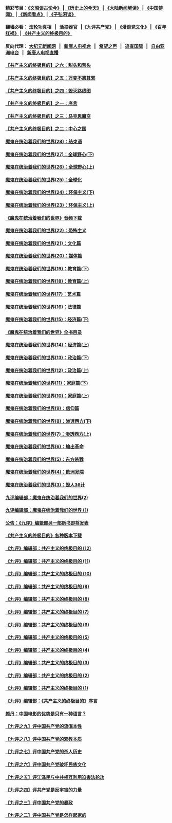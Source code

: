 #### 精彩节目：[《文昭谈古论今》](http://155.138.205.71/wenzhao) | [《历史上的今天》](http://155.138.205.71/today-in-history) | [《大陆新闻解读》](http://155.138.205.71/ntdtv-comedy) | [《中国禁闻》](http://155.138.205.71/ntdtv-news) | [《新闻看点》](http://155.138.205.71/news-insight) | [《子弘闲谈》](http://155.138.205.71/zihongxiantan/) 

 #### 翻墙必看： [法轮功真相](http://155.138.205.71:10000/videos/truth.html) &nbsp;&nbsp;|&nbsp;&nbsp; [活摘器官](http://155.138.205.71:10000/videos/res/Organs/) &nbsp;&nbsp;|[《九评共产党》](http://155.138.205.71:10000/videos/jiuping) | [《漫谈党文化》](http://155.138.205.71:10000/videos/mtdwh) | [《百年红祸》](http://155.138.205.71:10000/videos/bnhh) | [《共产主义的终极目的》](http://155.138.205.71:10000/videos/res/zjmd) 

 #### 反向代理： [大纪元新闻网](http://155.138.205.71:10080/) &nbsp;&nbsp;|&nbsp;&nbsp; [新唐人电视台](http://155.138.205.71:8000/) &nbsp;&nbsp;|&nbsp;&nbsp; [希望之声](http://155.138.205.71:8200/) &nbsp;&nbsp;|&nbsp;&nbsp; [追查国际](http://155.138.205.71:10010/) &nbsp;&nbsp;|&nbsp;&nbsp; [自由亚洲电台](http://155.138.205.71:9800/) &nbsp;&nbsp;|&nbsp;&nbsp; [新唐人电视直播](http://155.138.205.71/) 

#### [【共产主义的终极目的】之六：甜头和苦头](../pages/nsc422/n11096971.md?t=03091236) 

#### [【共产主义的终极目的】之五：万变不离其邪](../pages/nsc422/n11091285.md?t=03091236) 

#### [【共产主义的终极目的】之四：毁灭路线图](../pages/nsc422/n11086284.md?t=03091236) 

#### [【共产主义的终极目的】之一：序言](../pages/nsc422/n11086077.md?t=03091236) 

#### [【共产主义的终极目的】之三：马克思魔变](../pages/nsc422/n11061941.md?t=03091236) 

#### [【共产主义的终极目的】之二：中心之国](../pages/nsc422/n11047728.md?t=03091236) 

#### [魔鬼在统治着我们的世界(28)：结束语](../pages/nsc422/n10936246.md?t=03091236) 

#### [魔鬼在统治着我们的世界(27)：全球野心(下)](../pages/nsc422/n10928319.md?t=03091236) 

#### [魔鬼在统治着我们的世界(26)：全球野心(上)](../pages/nsc422/n10900318.md?t=03091236) 

#### [魔鬼在统治着我们的世界(25)：全球化](../pages/nsc422/n10788205.md?t=03091236) 

#### [魔鬼在统治着我们的世界(24)：环保主义(下)](../pages/nsc422/n10695307.md?t=03091236) 

#### [魔鬼在统治着我们的世界(23)：环保主义(上)](../pages/nsc422/n10688613.md?t=03091236) 

#### [《魔鬼在统治着我们的世界》音频下载](../pages/nsc422/n10635553.md?t=03091236) 

#### [魔鬼在统治着我们的世界(22)：恐怖主义](../pages/nsc422/n10614727.md?t=03091236) 

#### [魔鬼在统治着我们的世界(21)：文化篇](../pages/nsc422/n10597706.md?t=03091236) 

#### [魔鬼在统治着我们的世界(20)：媒体篇](../pages/nsc422/n10586579.md?t=03091236) 

#### [魔鬼在统治着我们的世界(19)：教育篇(下)](../pages/nsc422/n10564808.md?t=03091236) 

#### [魔鬼在统治着我们的世界(18)：教育篇(上)](../pages/nsc422/n10526970.md?t=03091236) 

#### [魔鬼在统治着我们的世界(17)：艺术篇](../pages/nsc422/n10499093.md?t=03091236) 

#### [魔鬼在统治着我们的世界(16)：法律篇](../pages/nsc422/n10485969.md?t=03091236) 

#### [魔鬼在统治着我们的世界(15)：经济篇(下)](../pages/nsc422/n10469975.md?t=03091236) 

#### [《魔鬼在统治着我们的世界》全书目录](../pages/nsc422/n10464261.md?t=03091236) 

#### [魔鬼在统治着我们的世界(14)：经济篇(上)](../pages/nsc422/n10457370.md?t=03091236) 

#### [魔鬼在统治着我们的世界(13)：政治篇(下)](../pages/nsc422/n10448270.md?t=03091236) 

#### [魔鬼在统治着我们的世界(12)：政治篇(上)](../pages/nsc422/n10444576.md?t=03091236) 

#### [魔鬼在统治着我们的世界(11)：家庭篇(下)](../pages/nsc422/n10440961.md?t=03091236) 

#### [魔鬼在统治着我们的世界(10)：家庭篇(上)](../pages/nsc422/n10435448.md?t=03091236) 

#### [魔鬼在统治着我们的世界(9)：信仰篇](../pages/nsc422/n10432159.md?t=03091236) 

#### [魔鬼在统治着我们的世界(8)：渗透西方(下)](../pages/nsc422/n10429603.md?t=03091236) 

#### [魔鬼在统治着我们的世界(7)：渗透西方(上)](../pages/nsc422/n10426013.md?t=03091236) 

#### [魔鬼在统治着我们的世界(6)：输出革命](../pages/nsc422/n10421536.md?t=03091236) 

#### [魔鬼在统治着我们的世界(5)：东方杀戮](../pages/nsc422/n10417707.md?t=03091236) 

#### [魔鬼在统治着我们的世界(4)：欧洲发端](../pages/nsc422/n10414890.md?t=03091236) 

#### [魔鬼在统治着我们的世界(3)：毁人36计](../pages/nsc422/n10411583.md?t=03091236) 

#### [九评编辑部：魔鬼在统治着我们的世界(2)](../pages/nsc422/n10410036.md?t=03091236) 

#### [九评编辑部：魔鬼在统治着我们的世界 (1)](../pages/nsc422/n10406825.md?t=03091236) 

#### [公告：《九评》编辑部另一部新书即将发表](../pages/nsc422/n10405104.md?t=03091236) 

#### [《共产主义的终极目的》各种版本下载](../pages/nsc422/n10022138.md?t=03091236) 

#### [《九评》编辑部：共产主义的终极目的 (12)](../pages/nsc422/n9933272.md?t=03091236) 

#### [《九评》编辑部：共产主义的终极目的 (11)](../pages/nsc422/n9924973.md?t=03091236) 

#### [《九评》编辑部：共产主义的终极目的 (10)](../pages/nsc422/n9920883.md?t=03091236) 

#### [《九评》编辑部：共产主义的终极目的 (9)](../pages/nsc422/n9916363.md?t=03091236) 

#### [《九评》编辑部：共产主义的终极目的 (8)](../pages/nsc422/n9912488.md?t=03091236) 

#### [《九评》编辑部：共产主义的终极目的 (7)](../pages/nsc422/n9901176.md?t=03091236) 

#### [《九评》编辑部：共产主义的终极目的 (6)](../pages/nsc422/n9899359.md?t=03091236) 

#### [《九评》编辑部：共产主义的终极目的 (5)](../pages/nsc422/n9893174.md?t=03091236) 

#### [《九评》编辑部：共产主义的终极目的 (4)](../pages/nsc422/n9891246.md?t=03091236) 

#### [《九评》编辑部：共产主义的终极目的 (3)](../pages/nsc422/n9879879.md?t=03091236) 

#### [《九评》编辑部：共产主义的终极目的 (2)](../pages/nsc422/n9876205.md?t=03091236) 

#### [《九评》编辑部：共产主义的终极目的 (1)](../pages/nsc422/n9865857.md?t=03091236) 

#### [《九评》编辑部：《共产主义的终极目的》序言](../pages/nsc422/n9862666.md?t=03091236) 

#### [颜丹：中国电影的优势是只有一种语言？](../pages/nsc422/n9583062.md?t=03091236) 

#### [【九评之九】评中国共产党的流氓本性](../pages/nsc422/n737542.md?t=03091236) 

#### [【九评之八】评中国共产党的邪教本质](../pages/nsc422/n735942.md?t=03091236) 

#### [【九评之七】评中国共产党的杀人历史](../pages/nsc422/n733806.md?t=03091236) 

#### [【九评之六】评中国共产党破坏民族文化](../pages/nsc422/n731667.md?t=03091236) 

#### [【九评之五】评江泽民与中共相互利用迫害法轮功](../pages/nsc422/n730058.md?t=03091236) 

#### [【九评之四】评共产党是反宇宙的力量](../pages/nsc422/n727814.md?t=03091236) 

#### [【九评之三】评中国共产党的暴政](../pages/nsc422/n725597.md?t=03091236) 

#### [【九评之二】评中国共产党是怎样起家的](../pages/nsc422/n723946.md?t=03091236) 

